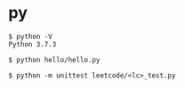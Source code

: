 py
==

```
$ python -V
Python 3.7.3
```

```
$ python hello/hello.py
```

```
$ python -m unittest leetcode/<lc>_test.py
```